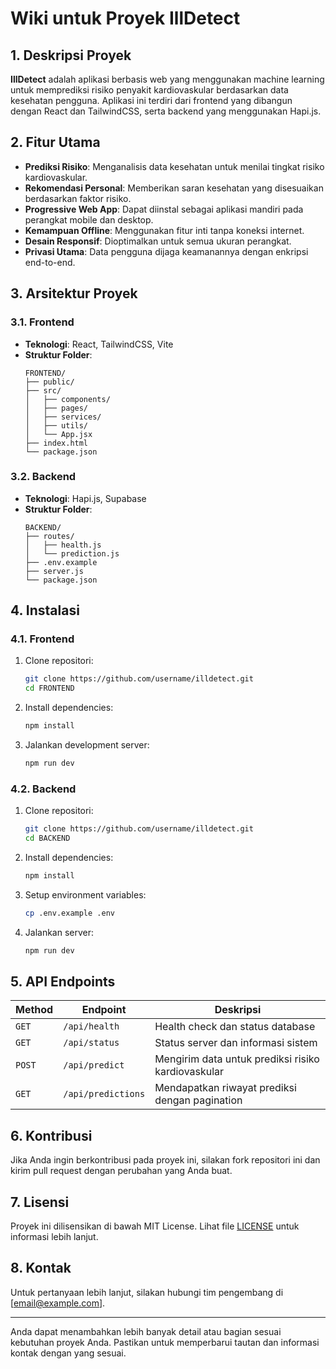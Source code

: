 # Wiki untuk Proyek IllDetect

## 1. Deskripsi Proyek
**IllDetect** adalah aplikasi berbasis web yang menggunakan machine learning untuk memprediksi risiko penyakit kardiovaskular berdasarkan data kesehatan pengguna. Aplikasi ini terdiri dari frontend yang dibangun dengan React dan TailwindCSS, serta backend yang menggunakan Hapi.js.

## 2. Fitur Utama
- **Prediksi Risiko**: Menganalisis data kesehatan untuk menilai tingkat risiko kardiovaskular.
- **Rekomendasi Personal**: Memberikan saran kesehatan yang disesuaikan berdasarkan faktor risiko.
- **Progressive Web App**: Dapat diinstal sebagai aplikasi mandiri pada perangkat mobile dan desktop.
- **Kemampuan Offline**: Menggunakan fitur inti tanpa koneksi internet.
- **Desain Responsif**: Dioptimalkan untuk semua ukuran perangkat.
- **Privasi Utama**: Data pengguna dijaga keamanannya dengan enkripsi end-to-end.

## 3. Arsitektur Proyek
### 3.1. Frontend
- **Teknologi**: React, TailwindCSS, Vite
- **Struktur Folder**:
  ```
  FRONTEND/
  ├── public/
  ├── src/
  │   ├── components/
  │   ├── pages/
  │   ├── services/
  │   ├── utils/
  │   └── App.jsx
  ├── index.html
  └── package.json
  ```

### 3.2. Backend
- **Teknologi**: Hapi.js, Supabase
- **Struktur Folder**:
  ```
  BACKEND/
  ├── routes/
  │   ├── health.js
  │   └── prediction.js
  ├── .env.example
  ├── server.js
  └── package.json
  ```

## 4. Instalasi
### 4.1. Frontend
1. Clone repositori:
   ```bash
   git clone https://github.com/username/illdetect.git
   cd FRONTEND
   ```
2. Install dependencies:
   ```bash
   npm install
   ```
3. Jalankan development server:
   ```bash
   npm run dev
   ```

### 4.2. Backend
1. Clone repositori:
   ```bash
   git clone https://github.com/username/illdetect.git
   cd BACKEND
   ```
2. Install dependencies:
   ```bash
   npm install
   ```
3. Setup environment variables:
   ```bash
   cp .env.example .env
   ```
4. Jalankan server:
   ```bash
   npm run dev
   ```

## 5. API Endpoints
| Method | Endpoint | Deskripsi |
|--------|----------|-----------|
| `GET` | `/api/health` | Health check dan status database |
| `GET` | `/api/status` | Status server dan informasi sistem |
| `POST` | `/api/predict` | Mengirim data untuk prediksi risiko kardiovaskular |
| `GET` | `/api/predictions` | Mendapatkan riwayat prediksi dengan pagination |

## 6. Kontribusi
Jika Anda ingin berkontribusi pada proyek ini, silakan fork repositori ini dan kirim pull request dengan perubahan yang Anda buat.

## 7. Lisensi
Proyek ini dilisensikan di bawah MIT License. Lihat file [LICENSE](LICENSE) untuk informasi lebih lanjut.

## 8. Kontak
Untuk pertanyaan lebih lanjut, silakan hubungi tim pengembang di [email@example.com].

---

Anda dapat menambahkan lebih banyak detail atau bagian sesuai kebutuhan proyek Anda. Pastikan untuk memperbarui tautan dan informasi kontak dengan yang sesuai.